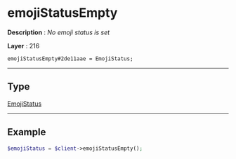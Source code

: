 # emojiStatusEmpty

**Description** : *No emoji status is set*

**Layer** : 216

```tl
emojiStatusEmpty#2de11aae = EmojiStatus;
```

---

## Type

[EmojiStatus](type/EmojiStatus)

---

## Example

```php
$emojiStatus = $client->emojiStatusEmpty();
```